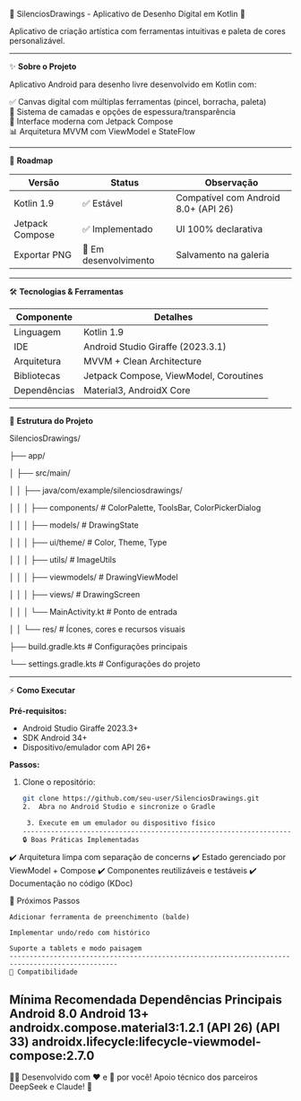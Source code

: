 🎨 SilenciosDrawings - Aplicativo de Desenho Digital em Kotlin 🎨

Aplicativo de criação artística com ferramentas intuitivas e paleta de cores personalizável.

-------------------------------------------------------------------------------------------------

✨ **Sobre o Projeto**

Aplicativo Android para desenho livre desenvolvido em Kotlin com:

✅ Canvas digital com múltiplas ferramentas (pincel, borracha, paleta)  
🎨 Sistema de camadas e opções de espessura/transparência  
📱 Interface moderna com Jetpack Compose  
📊 Arquitetura MVVM com ViewModel e StateFlow  

-------------------------------------------------------------------------------------------------

🚀 **Roadmap**

| Versão       | Status          | Observação                          |
|--------------|-----------------|-------------------------------------|
| Kotlin 1.9   | ✅ Estável      | Compatível com Android 8.0+ (API 26)|
| Jetpack Compose | ✅ Implementado | UI 100% declarativa                 |
| Exportar PNG | 🔄 Em desenvolvimento | Salvamento na galeria           |

-------------------------------------------------------------------------------------------------

🛠️ **Tecnologias & Ferramentas**

| Componente          | Detalhes                                   |
|---------------------|-------------------------------------------|
| Linguagem           | Kotlin 1.9                                |
| IDE                 | Android Studio Giraffe (2023.3.1)         |
| Arquitetura         | MVVM + Clean Architecture                 |
| Bibliotecas         | Jetpack Compose, ViewModel, Coroutines    |
| Dependências        | Material3, AndroidX Core                  |

-------------------------------------------------------------------------------------------------

📂 **Estrutura do Projeto**

SilenciosDrawings/

├── app/

│ ├── src/main/

│ │ ├── java/com/example/silenciosdrawings/

│ │ │ ├── components/ # ColorPalette, ToolsBar, ColorPickerDialog

│ │ │ ├── models/ # DrawingState

│ │ │ ├── ui/theme/ # Color, Theme, Type

│ │ │ ├── utils/ # ImageUtils

│ │ │ ├── viewmodels/ # DrawingViewModel

│ │ │ ├── views/ # DrawingScreen

│ │ │ └── MainActivity.kt # Ponto de entrada

│ │ └── res/ # Ícones, cores e recursos visuais

├── build.gradle.kts # Configurações principais

└── settings.gradle.kts # Configurações do projeto

-------------------------------------------------------------------------------------------------
⚡ **Como Executar**

**Pré-requisitos:**
- Android Studio Giraffe 2023.3+
- SDK Android 34+
- Dispositivo/emulador com API 26+

**Passos:**
1. Clone o repositório:
   ```bash
   git clone https://github.com/seu-user/SilenciosDrawings.git
   2.  Abra no Android Studio e sincronize o Gradle

    3. Execute em um emulador ou dispositivo físico
   -------------------------------------------------------------------------------------------------
   🔒 Boas Práticas Implementadas

✔️ Arquitetura limpa com separação de concerns
✔️ Estado gerenciado por ViewModel + Compose
✔️ Componentes reutilizáveis e testáveis
✔️ Documentação no código (KDoc)

🌟 Próximos Passos

    Adicionar ferramenta de preenchimento (balde)

    Implementar undo/redo com histórico

    Suporte a tablets e modo paisagem
    -------------------------------------------------------------------------------------------------
    📌 Compatibilidade
Mínima	Recomendada	Dependências Principais
Android 8.0	Android 13+	androidx.compose.material3:1.2.1
(API 26)	(API 33)	androidx.lifecycle:lifecycle-viewmodel-compose:2.7.0
-------------------------------------------------------------------------------------------------
👨‍💻 Desenvolvido com ❤️ e 🎨 por você!
Apoio técnico dos parceiros DeepSeek e Claude! 🚀
